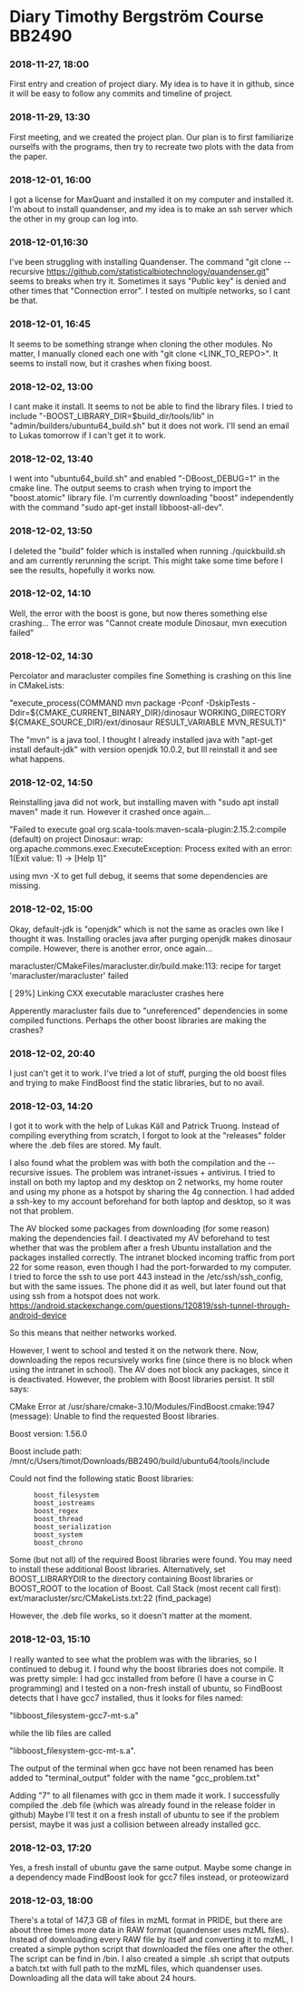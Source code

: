 # Diary Timothy Bergström Course BB2490

### 2018-11-27, 18:00

First entry and creation of project diary. My idea is to have it in github,
since it will be easy to follow any commits and timeline of project.

### 2018-11-29, 13:30

First meeting, and we created the project plan. Our plan is to first familiarize ourselfs with the programs, then try to recreate two plots with the data from the paper.


### 2018-12-01, 16:00

I got a license for MaxQuant and installed it on my computer and installed it.
I'm about to install quandenser, and my idea is to make an ssh server which the other in my group can log into.


### 2018-12-01,16:30

I've been struggling with installing Quandenser. The command "git clone --recursive https://github.com/statisticalbiotechnology/quandenser.git" seems to breaks when try it.
Sometimes it says "Public key" is denied and other times that "Connection error". I tested on multiple networks, so I cant be that.


### 2018-12-01, 16:45

It seems to be something strange when cloning the other modules. No matter, I manually cloned each one with "git clone <LINK_TO_REPO>".
It seems to install now, but it crashes when fixing boost.


### 2018-12-02, 13:00

I cant make it install. It seems to not be able to find the library files. I tried to include "-BOOST_LIBRARY_DIR=$build_dir/tools/lib" in "admin/builders/ubuntu64_build.sh" but it does not work.
I'll send an email to Lukas tomorrow if I can't get it to work.


### 2018-12-02, 13:40

I went into "ubuntu64_build.sh" and enabled "-DBoost_DEBUG=1" in the cmake line. The output seems to crash when trying to import the "boost.atomic" library file.
I'm currently downloading "boost" independently with the command "sudo apt-get install libboost-all-dev". 


### 2018-12-02, 13:50

I deleted the "build" folder which is installed when running ./quickbuild.sh and am currently rerunning the script.
This might take some time before I see the results, hopefully it works now.


### 2018-12-02, 14:10

Well, the error with the boost is gone, but now theres something else crashing...
The error was "Cannot create module Dinosaur, mvn execution failed"


### 2018-12-02, 14:30

Percolator and maracluster compiles fine
Something is crashing on this line in CMakeLists:

"execute_process(COMMAND mvn package -Pconf -DskipTests -Ddir=${CMAKE_CURRENT_BINARY_DIR}/dinosaur WORKING_DIRECTORY ${CMAKE_SOURCE_DIR}/ext/dinosaur RESULT_VARIABLE MVN_RESULT)"

The "mvn" is a java tool. I thought I already installed java with "apt-get install default-jdk" with version openjdk 10.0.2, but Ill reinstall it and see what happens.


### 2018-12-02, 14:50

Reinstalling java did not work, but installing maven with "sudo apt install maven" made it run. However it crashed once again...

"Failed to execute goal org.scala-tools:maven-scala-plugin:2.15.2:compile (default) on project Dinosaur: wrap: org.apache.commons.exec.ExecuteException: Process exited with an error: 1(Exit value: 1) -> [Help 1]"

using mvn -X to get full debug, it seems that some dependencies are missing.


### 2018-12-02, 15:00

Okay, default-jdk is "openjdk" which is not the same as oracles own like I thought it was. Installing oracles java after purging openjdk makes dinosaur compile. However, there is another error, once again...

maracluster/CMakeFiles/maracluster.dir/build.make:113: recipe for target 'maracluster/maracluster' failed

[ 29%] Linking CXX executable maracluster crashes here

Apperently maracluster fails due to "unreferenced" dependencies in some compiled functions. Perhaps the other boost libraries are making the crashes?


### 2018-12-02, 20:40

I just can't get it to work. I've tried a lot of stuff, purging the old boost files and trying to make FindBoost find the static libraries, but to no avail.


### 2018-12-03, 14:20

I got it to work with the help of Lukas Käll and Patrick Truong. Instead of compiling everything from scratch, I forgot to look at the "releases" folder where the .deb files are stored. My fault.

I also found what the problem was with both the compilation and the --recursive issues.
The problem was intranet-issues + antivirus. I tried to install on both my laptop and my desktop on 2 networks, my home router and using my phone as a hotspot by sharing the 4g connection.
I had added a ssh-key to my account beforehand for both laptop and desktop, so it was not that problem.

The AV blocked some packages from downloading (for some reason) making the dependencies fail. I deactivated my AV beforehand to test whether that was the problem after a fresh Ubuntu installation and the packages installed correctly.
The intranet blocked incoming traffic from port 22 for some reason, even though I had the port-forwarded to my computer. I tried to force the ssh to use port 443 instead in the /etc/ssh/ssh_config, but with the same issues.
The phone did it as well, but later found out that using ssh from a hotspot does not work. https://android.stackexchange.com/questions/120819/ssh-tunnel-through-android-device

So this means that neither networks worked.

However, I went to school and tested it on the network there. Now, downloading the repos recursively works fine (since there is no block when using the intranet in school). The AV does not block any packages, since it is deactivated.
However, the problem with Boost libraries persist. It still says:

CMake Error at /usr/share/cmake-3.10/Modules/FindBoost.cmake:1947 (message):
  Unable to find the requested Boost libraries.

  Boost version: 1.56.0

  Boost include path:
  /mnt/c/Users/timot/Downloads/BB2490/build/ubuntu64/tools/include

  Could not find the following static Boost libraries:

          boost_filesystem
          boost_iostreams
          boost_regex
          boost_thread
          boost_serialization
          boost_system
          boost_chrono

  Some (but not all) of the required Boost libraries were found.  You may
  need to install these additional Boost libraries.  Alternatively, set
  BOOST_LIBRARYDIR to the directory containing Boost libraries or BOOST_ROOT
  to the location of Boost.
Call Stack (most recent call first):
  ext/maracluster/src/CMakeLists.txt:22 (find_package)
  
However, the .deb file works, so it doesn't matter at the moment.


### 2018-12-03, 15:10

I really wanted to see what the problem was with the libraries, so I continued to debug it.
I found why the boost libraries does not compile. It was pretty simple:
I had gcc installed from before (I have a course in C programming) and I tested on a non-fresh install of ubuntu, 
so FindBoost detects that I have gcc7 installed, thus it looks for files named:

"libboost_filesystem-gcc7-mt-s.a"

while the lib files are called 

"libboost_filesystem-gcc-mt-s.a".

The output of the terminal when gcc have not been renamed has been added to "terminal_output" folder with the name "gcc_problem.txt"

Adding "7" to all filenames with gcc in them made it work. I successfully compiled the .deb file (which was already found in the release folder in github)
Maybe I'll test it on a fresh install of ubuntu to see if the problem persist, maybe it was just a collision between already installed gcc.


### 2018-12-03, 17:20

Yes, a fresh install of ubuntu gave the same output. Maybe some change in a dependency made FindBoost look for gcc7 files instead, or proteowizard 


### 2018-12-03, 18:00

There's a total of 147,3 GB of files in mzML format in PRIDE, but there are about three times more data in RAW format (quandenser uses mzML files).
Instead of downloading every RAW file by itself and converting it to mzML, I created a simple python script that downloaded the files one after the other.
The script can be find in /bin. I also created a simple .sh script that outputs a batch.txt with full path to the mzML files, which quandenser uses.
Downloading all the data will take about 24 hours.

